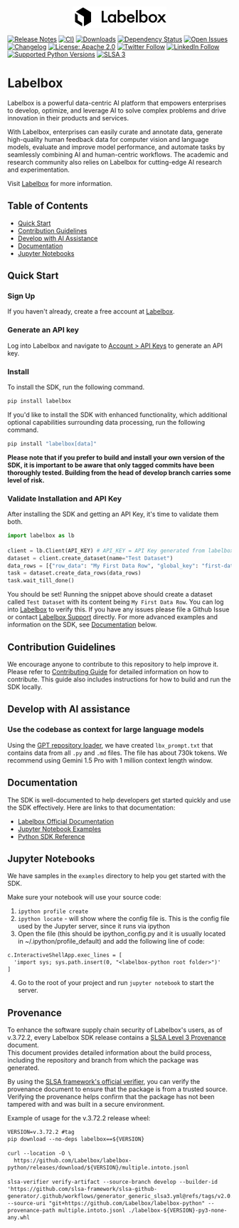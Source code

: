 <p align="center" width="100%">
<img src="./docs/logo-full-black.svg"/>
</p>

[![Release Notes](https://img.shields.io/github/release/labelbox/labelbox-python)](https://github.com/Labelbox/labelbox-python/releases)
[![CI)](https://github.com/Labelbox/labelbox-python/actions/workflows/python-package-develop.yml/badge.svg?branch=develop)](https://github.com/Labelbox/labelbox-python/actions/workflows/python-package-develop.yml)
[![Downloads](https://pepy.tech/badge/labelbox)](https://pepy.tech/project/labelbox)
[![Dependency Status](https://img.shields.io/librariesio/github/labelbox/labelbox-python)](https://libraries.io/github/labelbox/labelbox-python)
[![Open Issues](https://img.shields.io/github/issues-raw/labelbox/labelbox-python)](https://github.com/labelbox/labelbox-python/issues)
[![Changelog](https://img.shields.io/badge/Changelog-Recent%20Updates-blue.svg)](https://docs.labelbox.com/changelog)
[![License: Apache 2.0](https://img.shields.io/badge/License-Apache%202.0-blue.svg)](https://opensource.org/licenses/Apache-2.0)
[![Twitter Follow](https://img.shields.io/twitter/follow/labelbox.svg?style=social&label=Follow)](https://twitter.com/labelbox)
[![LinkedIn Follow](https://img.shields.io/badge/Follow-LinkedIn-blue.svg?style=flat&logo=linkedin)](https://www.linkedin.com/company/labelbox/)
[![Supported Python Versions](https://img.shields.io/pypi/pyversions/labelbox)](https://img.shields.io/pypi/pyversions/labelbox)
[![SLSA 3](https://slsa.dev/images/gh-badge-level3.svg)](https://slsa.dev)

# Labelbox

Labelbox is a powerful data-centric AI platform that empowers enterprises to develop, optimize, and leverage AI to solve complex problems and drive innovation in their products and services.

With Labelbox, enterprises can easily curate and annotate data, generate high-quality human feedback data for computer vision and language models, evaluate and improve model performance, and automate tasks by seamlessly combining AI and human-centric workflows. The academic and research community also relies on Labelbox for cutting-edge AI research and experimentation.

Visit [Labelbox](http://labelbox.com/) for more information.

## Table of Contents
- [Quick Start](#quick-start)
- [Contribution Guidelines](#contribution-guidelines)
- [Develop with AI Assistance](#develop-with-ai-assistance)
- [Documentation](#documentation)
- [Jupyter Notebooks](#jupyter-notebooks)

## Quick Start
   
### Sign Up
If you haven't already, create a free account at [Labelbox](http://app.labelbox.com/).

### Generate an API key
Log into Labelbox and navigate to [Account > API Keys](https://docs.labelbox.com/docs/create-an-api-key) to generate an API key. 

### Install

To install the SDK, run the following command.

```bash
pip install labelbox
```

If you'd like to install the SDK with enhanced functionality, which additional optional capabilities surrounding data processing, run the following command.

```bash
pip install "labelbox[data]"
```

**Please note that if you prefer to build and install your own version of the SDK, it is important to be aware that only tagged commits have been thoroughly tested. Building from the head of develop branch carries some level of risk.**

### Validate Installation and API Key

After installing the SDK and getting an API Key, it's time to validate them both. 

```python
import labelbox as lb

client = lb.Client(API_KEY) # API_KEY = API Key generated from labelbox.com
dataset = client.create_dataset(name="Test Dataset")
data_rows = [{"row_data": "My First Data Row", "global_key": "first-data-row"}]
task = dataset.create_data_rows(data_rows)
task.wait_till_done()
```

You should be set! Running the snippet above should create a dataset called `Test Dataset` with its content being `My First Data Row`. You can log into [Labelbox](http://labelbox.com/) to verify this. If you have any issues please file a Github Issue or contact [Labelbox Support](https://docs.labelbox.com/docs/contacting-customer-support) directly. For more advanced examples and information on the SDK, see [Documentation](#documentation) below.

## Contribution Guidelines
We encourage anyone to contribute to this repository to help improve it. Please refer to [Contributing Guide](CONTRIBUTING.md) for detailed information on how to contribute. This guide also includes instructions for how to build and run the SDK locally.

## Develop with AI assistance
### Use the codebase as context for large language models
Using the [GPT repository loader](https://github.com/mpoon/gpt-repository-loader), we have created `lbx_prompt.txt` that contains data from all `.py` and `.md` files. The file has about 730k tokens. We recommend using Gemini 1.5 Pro with 1 million context length window.

## Documentation
The SDK is well-documented to help developers get started quickly and use the SDK effectively. Here are links to that documentation:

- [Labelbox Official Documentation](https://docs.labelbox.com/docs/overview)
- [Jupyter Notebook Examples](https://github.com/Labelbox/labelbox-python/tree/develop/examples)
- [Python SDK Reference](https://labelbox-python.readthedocs.io/en/latest/)

## Jupyter Notebooks
We have samples in the `examples` directory to help you get started with the SDK.

Make sure your notebook will use your source code:
1. `ipython profile create`
2. `ipython locate` - will show where the config file is. This is the config file used by the Jupyter server, since it runs via ipython
3. Open the file (this should be ipython_config.py and it is usually located in ~/.ipython/profile_default) and add the following line of code: 
```
c.InteractiveShellApp.exec_lines = [
  'import sys; sys.path.insert(0, "<labelbox-python root folder>")'
]
```
4. Go to the root of your project and run `jupyter notebook` to start the server.

## Provenance

To enhance the software supply chain security of Labelbox's users, as of v.3.72.2, every Labelbox SDK release contains a [SLSA Level 3 Provenance](https://github.com/slsa-framework/slsa-github-generator/blob/main/internal/builders/generic/README.md) document.  
This document provides detailed information about the build process, including the repository and branch from which the package was generated.

By using the [SLSA framework's official verifier](https://github.com/slsa-framework/slsa-verifier), you can verify the provenance document to ensure that the package is from a trusted source. Verifying the provenance helps confirm that the package has not been tampered with and was built in a secure environment.

Example of usage for the v.3.72.2 release wheel:

```
VERSION=v.3.72.2 #tag
pip download --no-deps labelbox==${VERSION}

curl --location -O \
  https://github.com/Labelbox/labelbox-python/releases/download/${VERSION}/multiple.intoto.jsonl

slsa-verifier verify-artifact --source-branch develop --builder-id 'https://github.com/slsa-framework/slsa-github-generator/.github/workflows/generator_generic_slsa3.yml@refs/tags/v2.0.0' --source-uri "git+https://github.com/Labelbox/labelbox-python" --provenance-path multiple.intoto.jsonl ./labelbox-${VERSION}-py3-none-any.whl
```
